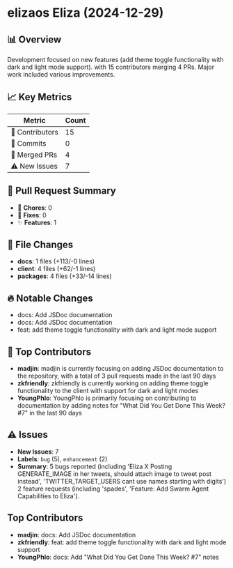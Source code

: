 # elizaos Eliza (2024-12-29)
    
## 📊 Overview
Development focused on new features (add theme toggle functionality with dark and light mode support). with 15 contributors merging 4 PRs. Major work included various improvements.

## 📈 Key Metrics
| Metric | Count |
|---------|--------|
| 👥 Contributors | 15 |
| 📝 Commits | 0 |
| 🔄 Merged PRs | 4 |
| ⚠️ New Issues | 7 |

## 🔄 Pull Request Summary
- 🧹 **Chores**: 0
- 🐛 **Fixes**: 0
- ✨ **Features**: 1

## 📁 File Changes
- **docs**: 1 files (+113/-0 lines)
- **client**: 4 files (+62/-1 lines)
- **packages**: 4 files (+33/-14 lines)

## 🔥 Notable Changes
- docs: Add JSDoc documentation
- docs: Add JSDoc documentation
- feat: add theme toggle functionality with dark and light mode support

## 👥 Top Contributors
- **madjin**: madjin is currently focusing on adding JSDoc documentation to the repository, with a total of 3 pull requests made in the last 90 days
- **zkfriendly**: zkfriendly is currently working on adding theme toggle functionality to the client with support for dark and light modes
- **YoungPhlo**: YoungPhlo is primarily focusing on contributing to documentation by adding notes for "What Did You Get Done This Week? #7" in the last 90 days

## ⚠️ Issues
- **New Issues**: 7
- **Labels**: `bug` (5), `enhancement` (2)
- **Summary**: 5 bugs reported (including 'Eliza X Posting GENERATE_IMAGE in her tweets, should attach image to tweet post instead', 'TWITTER_TARGET_USERS cant use names starting with digits') 2 feature requests (including 'spades', 'Feature: Add Swarm Agent Capabilities to Eliza').

## Top Contributors
- **madjin**: docs: Add JSDoc documentation
- **zkfriendly**: feat: add theme toggle functionality with dark and light mode support
- **YoungPhlo**: docs: Add "What Did You Get Done This Week? #7" notes